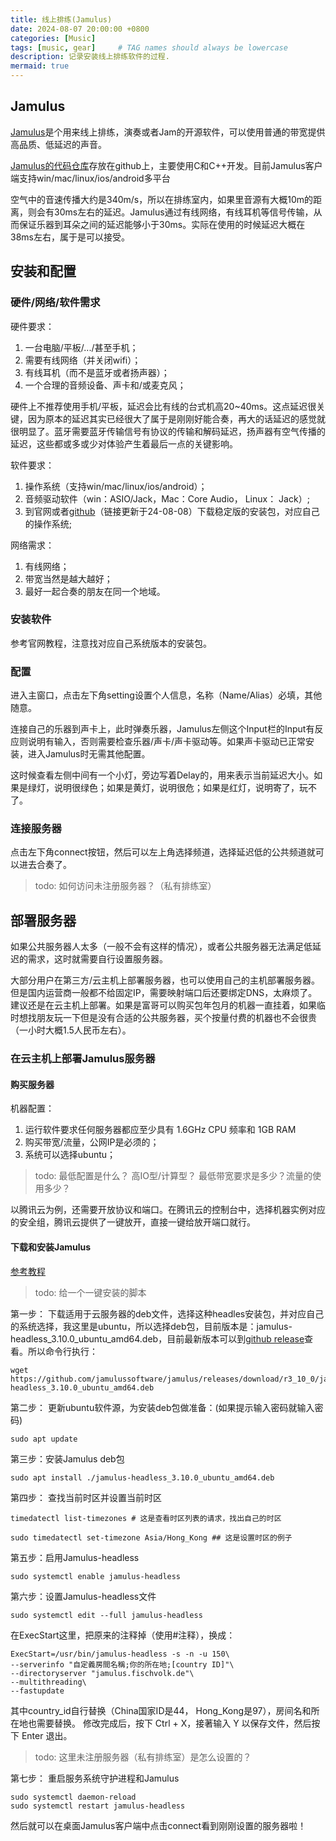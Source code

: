 ```yaml
---
title: 线上排练(Jamulus)
date: 2024-08-07 20:00:00 +0800
categories: [Music]
tags: [music, gear]     # TAG names should always be lowercase
description: 记录安装线上排练软件的过程.
mermaid: true
---
```


## Jamulus

[Jamulus](https://jamulus.io/)是个用来线上排练，演奏或者Jam的开源软件，可以使用普通的带宽提供高品质、低延迟的声音。

[Jamulus的代码仓库](https://github.com/jamulussoftware/jamulus)存放在github上，主要使用C和C++开发。目前Jamulus客户端支持win/mac/linux/ios/android多平台

空气中的音速传播大约是340m/s，所以在排练室内，如果里音源有大概10m的距离，则会有30ms左右的延迟。Jamulus通过有线网络，有线耳机等信号传输，从而保证乐器到耳朵之间的延迟能够小于30ms。实际在使用的时候延迟大概在38ms左右，属于是可以接受。

## 安装和配置

### 硬件/网络/软件需求

硬件要求：
1. 一台电脑/平板/.../甚至手机；
2. 需要有线网络（并关闭wifi）；
2. 有线耳机（而不是蓝牙或者扬声器）；
3. 一个合理的音频设备、声卡和/或麦克风；

硬件上不推荐使用手机/平板，延迟会比有线的台式机高20~40ms。这点延迟很关键，因为原本的延迟其实已经很大了属于是刚刚好能合奏，再大的话延迟的感觉就很明显了。蓝牙需要蓝牙传输信号有协议的传输和解码延迟，扬声器有空气传播的延迟，这些都或多或少对体验产生着最后一点的关键影响。

软件要求：
1. 操作系统（支持win/mac/linux/ios/android）；
2. 音频驱动软件（win：ASIO/Jack，Mac：Core Audio， Linux： Jack）;
3. 到官网或者[github](https://github.com/jamulussoftware/jamulus/releases/tag/r3_10_0)（链接更新于24-08-08）下载稳定版的安装包，对应自己的操作系统;

网络需求：
1. 有线网络；
2. 带宽当然是越大越好；
3. 最好一起合奏的朋友在同一个地域。

### 安装软件

参考官网教程，注意找对应自己系统版本的安装包。

### 配置

进入主窗口，点击左下角setting设置个人信息，名称（Name/Alias）必填，其他随意。

连接自己的乐器到声卡上，此时弹奏乐器，Jamulus左侧这个Input栏的Input有反应则说明有输入，否则需要检查乐器/声卡/声卡驱动等。如果声卡驱动已正常安装，进入Jamulus时无需其他配置。

这时候查看左侧中间有一个小灯，旁边写着Delay的，用来表示当前延迟大小。如果是绿灯，说明很绿色；如果是黄灯，说明很危；如果是红灯，说明寄了，玩不了。

### 连接服务器

点击左下角connect按钮，然后可以左上角选择频道，选择延迟低的公共频道就可以进去合奏了。

> todo: 如何访问未注册服务器？（私有排练室）

## 部署服务器

如果公共服务器人太多（一般不会有这样的情况），或者公共服务器无法满足低延迟的需求，这时就需要自行设置服务器。

大部分用户在第三方/云主机上部署服务器，也可以使用自己的主机部署服务器。但是国内运营商一般都不给固定IP，需要映射端口后还要绑定DNS，太麻烦了。建议还是在云主机上部署。如果是富哥可以购买包年包月的机器一直挂着，如果临时想找朋友玩一下但是没有合适的公共服务器，买个按量付费的机器也不会很贵（一小时大概1.5人民币左右）。

### 在云主机上部署Jamulus服务器

#### 购买服务器

机器配置：
1. 运行软件要求任何服务器都应至少具有 1.6GHz CPU 频率和 1GB RAM
2. 购买带宽/流量，公网IP是必须的；
3. 系统可以选择ubuntu；

> todo: 
最低配置是什么？
高IO型/计算型？
最低带宽要求是多少？流量的使用多少？



以腾讯云为例，还需要开放协议和端口。在腾讯云的控制台中，选择机器实例对应的安全组，腾讯云提供了一键放开，直接一键给放开端口就行。

#### 下载和安装Jamulus

[参考教程](https://yaocaptain.com/p/linux-jamulus-on-gcp/#%E5%A6%82%E4%BD%95%E5%9C%A8gcp%E4%B8%8A%E5%BB%BA%E7%AB%8Blinux-server)

> todo: 给一个一键安装的脚本

第一步： 下载适用于云服务器的deb文件，选择这种headles安装包，并对应自己的系统选择，我这里是ubuntu，所以选择deb包，目前版本是：jamulus-headless_3.10.0_ubuntu_amd64.deb，目前最新版本可以到[github release](https://github.com/jamulussoftware/jamulus/releases)查看。所以命令行执行：

```shell
wget https://github.com/jamulussoftware/jamulus/releases/download/r3_10_0/jamulus-headless_3.10.0_ubuntu_amd64.deb
```

第二步： 更新ubuntu软件源，为安装deb包做准备：(如果提示输入密码就输入密码)

```shell
sudo apt update
```

第三步：安装Jamulus deb包

```shell 
sudo apt install ./jamulus-headless_3.10.0_ubuntu_amd64.deb
```

第四步： 查找当前时区并设置当前时区
```shell
timedatectl list-timezones # 这是查看时区列表的请求，找出自己的时区
 
sudo timedatectl set-timezone Asia/Hong_Kong ## 这是设置时区的例子
```

第五步：启用Jamulus-headless

```shell
sudo systemctl enable jamulus-headless
```

第六步：设置Jamulus-headless文件

```shell
sudo systemctl edit --full jamulus-headless
```

在ExecStart这里，把原来的注释掉（使用#注释），换成：

```shell
ExecStart=/usr/bin/jamulus-headless -s -n -u 150\
--serverinfo "自定義房間名稱;你的所在地;[country ID]"\
--directoryserver "jamulus.fischvolk.de"\
--multithreading\
--fastupdate
```

其中country_id自行替换（China国家ID是44， Hong_Kong是97），房间名和所在地也需要替换。
修改完成后，按下 Ctrl + X，接著输入 Y 以保存文件，然后按下 Enter 退出。

> todo: 这里未注册服务器（私有排练室）是怎么设置的？

第七步： 重启服务系统守护进程和Jamulus

```shell
sudo systemctl daemon-reload
sudo systemctl restart jamulus-headless
```

然后就可以在桌面Jamulus客户端中点击connect看到刚刚设置的服务器啦！